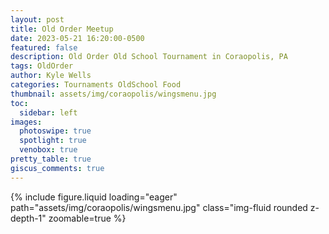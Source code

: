 ```yaml
---
layout: post
title: Old Order Meetup
date: 2023-05-21 16:20:00-0500
featured: false
description: Old Order Old School Tournament in Coraopolis, PA
tags: OldOrder
author: Kyle Wells
categories: Tournaments OldSchool Food
thumbnail: assets/img/coraopolis/wingsmenu.jpg
toc:
  sidebar: left
images:
  photoswipe: true
  spotlight: true
  venobox: true
pretty_table: true
giscus_comments: true
---
```


{% include figure.liquid loading="eager" path="assets/img/coraopolis/wingsmenu.jpg" class="img-fluid rounded z-depth-1" zoomable=true %}
